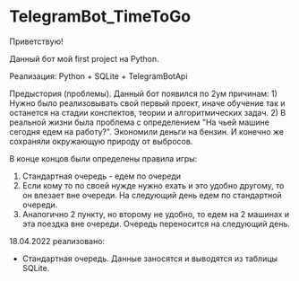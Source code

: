 # TelegramBot_TimeToGo
Приветствую!

Данный бот мой first project на Python.

Реализация: Python + SQLite + TelegramBotApi

Предыстория (проблемы). 
  Данный бот появился по 2ум причинам:
    1) Нужно было реализовывать свой первый проект, иначе обучение так и останется на стадии конспектов, теории и алгоритмических задач.
    2) В реальной жизни была проблема с определением "На чьей машине сегодня едем на работу?". 
       Экономили деньги на бензин. И конечно же сохраняли окружающую природу от выбросов.
  
В конце концов были определены правила игры:
  1) Стандартная очередь - едем по очереди
  2) Если кому то по своей нужде нужно ехать и это удобно другому, то он влезает вне очереди. На следующий день едем по стандартной очереди.
  3) Аналогично 2 пункту, но второму не удобно, то едем на 2 машинах и эта поездка вне очереди. Очередь переносится на следующий день.

18.04.2022 реализовано:
  - Стандартная очередь. Данные заносятся и выводятся из таблицы SQLite.
